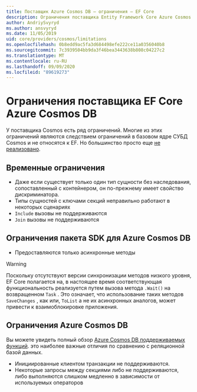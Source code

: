 ```yaml
---
title: Поставщик Azure Cosmos DB — ограничения — EF Core
description: Ограничения поставщика Entity Framework Core Azure Cosmos DB по сравнению с другими поставщиками
author: AndriySvyryd
ms.author: ansvyryd
ms.date: 11/05/2019
uid: core/providers/cosmos/limitations
ms.openlocfilehash: 0b8edd9ac5fa3d684498efe222ce11a0356040b8
ms.sourcegitcommit: 7c3939504bb9da3f46bea3443638b808c04227c2
ms.translationtype: MT
ms.contentlocale: ru-RU
ms.lasthandoff: 09/09/2020
ms.locfileid: "89619273"
---
```

# <a name="ef-core-azure-cosmos-db-provider-limitations"></a>Ограничения поставщика EF Core Azure Cosmos DB

У поставщика Cosmos есть ряд ограничений. Многие из этих ограничений являются следствием ограничений в базовом ядре СУБД Cosmos и не относятся к EF. Но большинство просто еще [не реализовано](https://github.com/aspnet/EntityFrameworkCore/issues?page=1&q=is%3Aissue+is%3Aopen+Cosmos+in%3Atitle+label%3Atype-enhancement+sort%3Areactions-%2B1-desc).

## <a name="temporary-limitations"></a>Временные ограничения

- Даже если существует только один тип сущности без наследования, сопоставленный с контейнером, он по-прежнему имеет свойство дискриминатора.
- Типы сущностей с ключами секций неправильно работают в некоторых сценариях
- `Include` вызовы не поддерживаются
- `Join` вызовы не поддерживаются

## <a name="azure-cosmos-db-sdk-limitations"></a>Ограничения пакета SDK для Azure Cosmos DB

- Предоставляются только асинхронные методы

> [!WARNING]
> Поскольку отсутствуют версии синхронизации методов низкого уровня, EF Core полагается на, в настоящее время соответствующая функциональность реализуется путем вызова метода `.Wait()` на возвращенном `Task` . Это означает, что использование таких методов `SaveChanges` , как или, `ToList` а не их асинхронных аналогов, может привести к взаимоблокировке приложения.

## <a name="azure-cosmos-db-limitations"></a>Ограничения Azure Cosmos DB

Вы можете увидеть полный обзор [Azure Cosmos DB поддерживаемых функций](/azure/cosmos-db/modeling-data). это наиболее важные отличия по сравнению с реляционной базой данных.

- Инициированные клиентом транзакции не поддерживаются.
- Некоторые запросы между секциями либо не поддерживаются, либо выполняются слишком медленно в зависимости от используемых операторов
